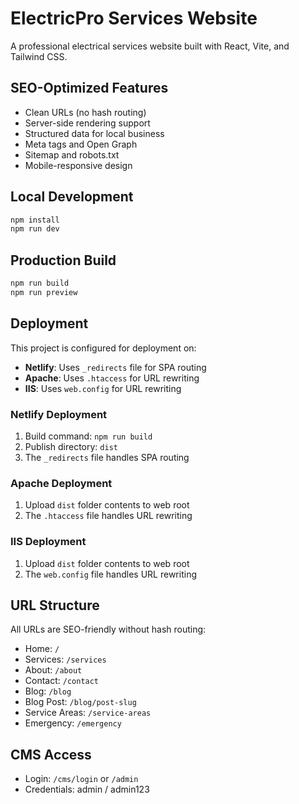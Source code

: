 # ElectricPro Services Website

A professional electrical services website built with React, Vite, and Tailwind CSS.

## SEO-Optimized Features

- Clean URLs (no hash routing)
- Server-side rendering support
- Structured data for local business
- Meta tags and Open Graph
- Sitemap and robots.txt
- Mobile-responsive design

## Local Development

```bash
npm install
npm run dev
```

## Production Build

```bash
npm run build
npm run preview
```

## Deployment

This project is configured for deployment on:

- **Netlify**: Uses `_redirects` file for SPA routing
- **Apache**: Uses `.htaccess` for URL rewriting  
- **IIS**: Uses `web.config` for URL rewriting

### Netlify Deployment
1. Build command: `npm run build`
2. Publish directory: `dist`
3. The `_redirects` file handles SPA routing

### Apache Deployment
1. Upload `dist` folder contents to web root
2. The `.htaccess` file handles URL rewriting

### IIS Deployment
1. Upload `dist` folder contents to web root
2. The `web.config` file handles URL rewriting

## URL Structure

All URLs are SEO-friendly without hash routing:

- Home: `/`
- Services: `/services`
- About: `/about`
- Contact: `/contact`
- Blog: `/blog`
- Blog Post: `/blog/post-slug`
- Service Areas: `/service-areas`
- Emergency: `/emergency`

## CMS Access

- Login: `/cms/login` or `/admin`
- Credentials: admin / admin123